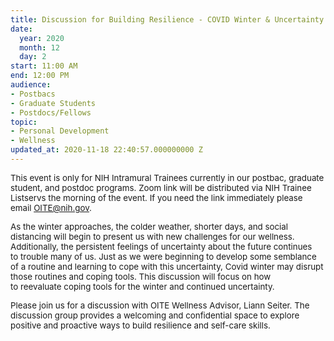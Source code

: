 ```yaml
---
title: Discussion for Building Resilience - COVID Winter & Uncertainty
date:
  year: 2020
  month: 12
  day: 2
start: 11:00 AM
end: 12:00 PM
audience:
- Postbacs
- Graduate Students
- Postdocs/Fellows
topic:
- Personal Development
- Wellness
updated_at: 2020-11-18 22:40:57.000000000 Z
---
```

<span style="font-size: 10pt;">This event is only for NIH Intramural
Trainees currently in our postbac, graduate student, and postdoc
programs. Zoom link will be distributed via NIH Trainee Listservs the
morning of the event. If you need the link immediately please email
OITE@nih.gov.</span>

<span style="font-size: 10pt;">As the winter approaches, the colder
weather, shorter days, and social distancing will begin to present us
with new challenges for our wellness. Additionally, the persistent
feelings of uncertainty about the future continues to trouble many of
us. Just as we were beginning to develop some semblance of a routine and
learning to cope with this uncertainty, Covid winter may disrupt those
routines and coping tools. This discussion will focus on how
to reevaluate coping tools for the winter and continued
uncertainty.   </span>

<span style="font-size: 10pt;">Please join us for a discussion with OITE
Wellness Advisor, Liann Seiter. The discussion group provides a
welcoming and confidential space to explore positive and proactive ways
to build resilience and self-care skills.</span>
